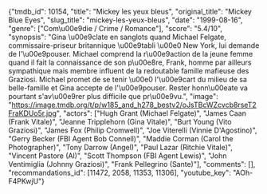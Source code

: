 {"tmdb_id": 10154, "title": "Mickey les yeux bleus", "original_title": "Mickey Blue Eyes", "slug_title": "mickey-les-yeux-bleus", "date": "1999-08-16", "genre": ["Com\u00e9die / Crime / Romance"], "score": "5.4/10", "synopsis": "Gina \u00e9clate en sanglots quand Michael Felgate, commissaire-priseur britannique \u00e9tabli \u00e0 New York, lui demande de l'\u00e9pouser. Michael comprend la r\u00e9action de la jeune femme quand il fait la connaissance de son p\u00e8re, Frank, homme par ailleurs sympathique mais membre influent de la redoutable famille mafieuse des Graziosi. Michael promet de se tenir \u00e0 l'\u00e9cart du milieu de sa belle-famille et Gina accepte de l'\u00e9pouser. Rester honn\u00eate va pourtant s'av\u00e9rer plus difficile que pr\u00e9vu.", "image": "https://image.tmdb.org/t/p/w185_and_h278_bestv2/oJsTBcWZcvcb8rseT2FraKDUo5r.jpg", "actors": ["Hugh Grant (Michael Felgate)", "James Caan (Frank Vitale)", "Jeanne Tripplehorn (Gina Vitale)", "Burt Young (Vito Graziosi)", "James Fox (Philip Cromwell)", "Joe Viterelli (Vinnie D'Agostino)", "Gerry Becker (FBI Agent Bob Connell)", "Maddie Corman (Carol the Photographer)", "Tony Darrow (Angel)", "Paul Lazar (Ritchie Vitale)", "Vincent Pastore (Al)", "Scott Thompson (FBI Agent Lewis)", "John Ventimiglia (Johnny Graziosi)", "Frank Pellegrino (Sante)"], "comments": [], "recommandations_id": [11472, 2058, 11353, 11306], "youtube_key": "AOh-F4PKwjU"}